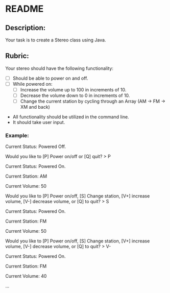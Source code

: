 # README

## Description:
Your task is to create a Stereo class using Java.


## Rubric:
Your stereo should have the following functionality:

- [ ] Should be able to power on and off.
- [ ] While powered on:
  - [ ] Increase the volume up to 100 in increments of 10.
  - [ ] Decrease the volume down to 0 in increments of 10.
  - [ ] Change the current station by cycling through an Array (AM -> FM -> XM and back)
- All functionality should be utilized in the command line.
- It should take user input. 

### Example:
Current Status: Powered Off.

Would you like to [P] Power on/off or [Q] quit?  > P

Current Status: Powered On.

Current Station: AM

Current Volume: 50

Would you like to [P] Power on/off, [S] Change station, [V+] increase volume, [V-] decrease volume, or [Q] to quit? > S

Current Status: Powered On.

Current Station: FM

Current Volume: 50

Would you like to [P] Power on/off, [S] Change station, [V+] increase volume, [V-] decrease volume, or [Q] to quit? > V-

Current Status: Powered On.

Current Station: FM

Current Volume: 40

...